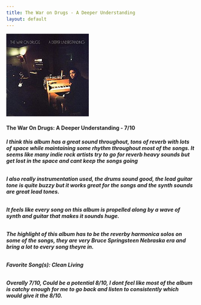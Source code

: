 ```yaml
---
title: The War on Drugs - A Deeper Understanding 
layout: default
---
```


<img src="/Photos/A deeper understanding cover.jpg" class="albumcover">
<h4>The War On Drugs: A Deeper Understanding - 7/10</h4>
<h5>I think this album has a great sound throughout, tons of reverb with lots of space while maintaining some rhythm throughout most of the songs. It seems like many indie rock artists try to go for reverb heavy sounds but get lost in the space and cant keep the songs going<br><br>


I also really instrumentation used, the drums sound good, the lead guitar tone is quite buzzy but it works great for the songs and the synth sounds are great lead tones.<br><br>

It feels like every song on this album is propelled along by a wave of synth and guitar that makes it sounds huge.<br><br>

The highlight of this album has to be the reverby harmonica solos on some of the songs, they are very Bruce Springsteen Nebraska era and bring a lot to every song theyre in.<br><br>

Favorite Song(s): Clean Living<br><br>

Overally 7/10, Could be a potential 8/10, I dont feel like most of the album is catchy enough for me to go back and listen to consistently which would give it the 8/10.

</h5>
